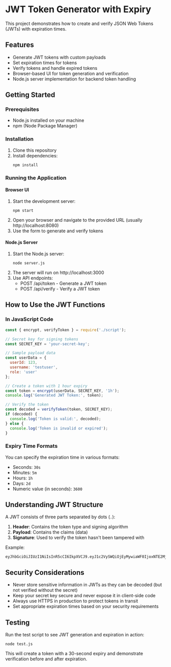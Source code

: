 # JWT Token Generator with Expiry

This project demonstrates how to create and verify JSON Web Tokens (JWTs) with expiration times.

## Features

- Generate JWT tokens with custom payloads
- Set expiration times for tokens
- Verify tokens and handle expired tokens
- Browser-based UI for token generation and verification
- Node.js server implementation for backend token handling

## Getting Started

### Prerequisites

- Node.js installed on your machine
- npm (Node Package Manager)

### Installation

1. Clone this repository
2. Install dependencies:
   ```
   npm install
   ```

### Running the Application

#### Browser UI

1. Start the development server:
   ```
   npm start
   ```
2. Open your browser and navigate to the provided URL (usually http://localhost:8080)
3. Use the form to generate and verify tokens

#### Node.js Server

1. Start the Node.js server:
   ```
   node server.js
   ```
2. The server will run on http://localhost:3000
3. Use API endpoints:
   - POST /api/token - Generate a JWT token
   - POST /api/verify - Verify a JWT token

## How to Use the JWT Functions

### In JavaScript Code

```javascript
const { encrypt, verifyToken } = require('./script');

// Secret key for signing tokens
const SECRET_KEY = 'your-secret-key';

// Sample payload data
const userData = {
  userId: 123,
  username: 'testuser',
  role: 'user'
};

// Create a token with 1 hour expiry
const token = encrypt(userData, SECRET_KEY, '1h');
console.log('Generated JWT Token:', token);

// Verify the token
const decoded = verifyToken(token, SECRET_KEY);
if (decoded) {
  console.log('Token is valid:', decoded);
} else {
  console.log('Token is invalid or expired');
}
```

### Expiry Time Formats

You can specify the expiration time in various formats:

- Seconds: `30s`
- Minutes: `5m`
- Hours: `1h`
- Days: `2d`
- Numeric value (in seconds): `3600`

## Understanding JWT Structure

A JWT consists of three parts separated by dots (`.`):

1. **Header**: Contains the token type and signing algorithm
2. **Payload**: Contains the claims (data)
3. **Signature**: Used to verify the token hasn't been tampered with

Example:
```
eyJhbGciOiJIUzI1NiIsInR5cCI6IkpXVCJ9.eyJ1c2VySWQiOjEyMywiaWF0IjoxNTE2MjM5MDIyLCJleHAiOjE1MTYyNDI2MjJ9.SflKxwRJSMeKKF2QT4fwpMeJf36POk6yJV_adQssw5c
```

## Security Considerations

- Never store sensitive information in JWTs as they can be decoded (but not verified without the secret)
- Keep your secret key secure and never expose it in client-side code
- Always use HTTPS in production to protect tokens in transit
- Set appropriate expiration times based on your security requirements

## Testing

Run the test script to see JWT generation and expiration in action:

```
node test.js
```

This will create a token with a 30-second expiry and demonstrate verification before and after expiration.
